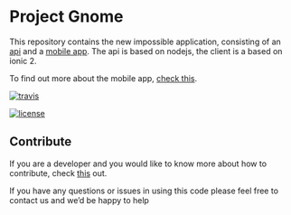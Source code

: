 # Project Gnome

This repository contains the new impossible application, consisting of an [api](https://github.com/iampossible/gnome/tree/master/api) and a [mobile app](https://github.com/iampossible/gnome/tree/master/app). The api is based on nodejs, the client is a based on ionic 2.

To find out more about the mobile app, [check this](https://github.com/iampossible/gnome/blob/master/app/README.md).

[![travis](https://travis-ci.org/iampossible/gnome.svg?branch=master)](https://travis-ci.org/iampossible/gnome)

[![license](https://img.shields.io/github/license/iampossible/gnome.svg)](https://github.com/iampossible/gnome/blob/master/LICENSE)

## Contribute
If you are a developer and you would like to know more about how to contribute, check [this](https://github.com/iampossible/gnome/blob/master/DEVELOPER.md) out.


If you have any questions or issues in using this code please feel free to contact us and we’d be happy to help
